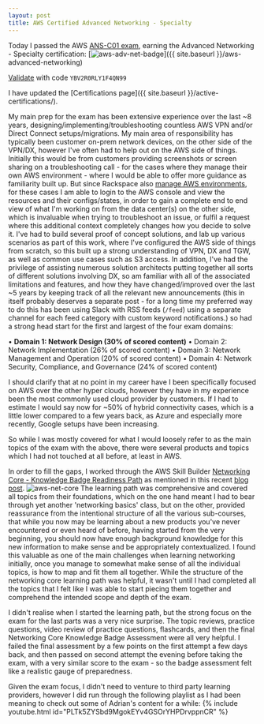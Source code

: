 ```yaml
---
layout: post
title: AWS Certified Advanced Networking - Specialty
---
```


Today I passed the AWS [ANS-C01 exam](https://aws.amazon.com/certification/certified-advanced-networking-specialty/), earning the Advanced Networking - Specialty certification:
[![aws-adv-net-badge](https://images.credly.com/size/680x680/images/4d08274f-64c1-495e-986b-3143f51b1371/image.png)]({{ site.baseurl }}/aws-advanced-networking)

[Validate](https://aws.amazon.com/verification) with code ```YBV2R0RLY1F4QN99```

I have updated the [Certifications page]({{ site.baseurl }}/active-certifications/).

My main prep for the exam has been extensive experience over the last ~8 years, designing/implementing/troubleshooting countless AWS VPN and/or Direct Connect setups/migrations. My main area of responsibility has typically been customer on-prem network devices, on the other side of the VPN/DX, however I've often had to help out on the AWS side of things. Initially this would be from customers providing screenshots or screen sharing on a troubleshooting call - for the cases where they manage their own AWS environment - where I would be able to offer more guidance as familiarity built up. But since Rackspace also [manage AWS environments](https://www.rackspace.com/newsroom/rackspace-technology-wins-three-2023-aws-partner-awards), for these cases I am able to login to the AWS console and view the resources and their configs/states, in order to gain a complete end to end view of what I'm working on from the data center(s) on the other side, which is invaluable when trying to troubleshoot an issue, or fulfil a request where this additional context completely changes how you decide to solve it. I've had to build several proof of concept solutions, and lab up various scenarios as part of this work, where I've configured the AWS side of things from scratch, so this built up a strong understanding of VPN, DX and TGW, as well as common use cases such as S3 access. In addition, I've had the privilege of assisting numerous solution architects putting together all sorts of different solutions involving DX, so am familiar with all of the associated limitations and features, and how they have changed/improved over the last ~5 years by keeping track of all the relevant new announcements (this in itself probably deserves a separate post - for a long time my preferred way to do this has been using Slack with RSS feeds (```/feed```) using a separate channel for each feed category with custom keyword notifications.) so had a strong head start for the first and largest of the four exam domains:

• **Domain 1: Network Design (30% of scored content)**
• Domain 2: Network Implementation (26% of scored content)
• Domain 3: Network Management and Operation (20% of scored content)
• Domain 4: Network Security, Compliance, and Governance (24% of scored
content)

I should clarify that at no point in my career have I been specifically focused on AWS over the other hyper clouds, however they have in my experience been the most commonly used cloud provider by customers. If I had to estimate I would say now for ~50% of hybrid connectivity cases, which is a little lower compared to a few years back, as Azure and especially more recently, Google setups have been increasing.

So while I was mostly covered for what I would loosely refer to as the main topics of the exam with the above, there were several products and topics which I had not touched at all before, at least in AWS.

In order to fill the gaps, I worked through the AWS Skill Builder [Networking Core - Knowledge Badge Readiness Path](https://explore.skillbuilder.aws/learn/public/learning_plan/view/1944/networking-core-knowledge-badge-readiness-path) as mentioned in this recent [blog post](https://aws.amazon.com/blogs/networking-and-content-delivery/new-aws-networking-core-digital-knowledge-badge/).
![aws-net-core](https://images.credly.com/size/680x680/images/e75f222b-7f75-4d7b-8a6a-67d68aa59d62/image.png)
The learning path was comprehensive and covered all topics from their foundations, which on the one hand meant I had to bear through yet another 'networking basics' class, but on the other, provided reassurance from the intentional structure of all the various sub-courses, that while you now may be learning about a new products you've never encountered or even heard of before, having started from the very beginning, you should now have enough background knowledge for this new information to make sense and be appropriately contextualized. I found this valuable as one of the main challenges when learning networking initially, once you manage to somewhat make sense of all the individual topics, is how to map and fit them all together. While the structure of the networking core learning path was helpful, it wasn't until I had completed all the topics that I felt like I was able to start piecing them together and comprehend the intended scope and depth of the exam.

I didn't realise when I started the learning path, but the strong focus on the exam for the last parts was a very nice surprise. The topic reviews, practice questions, video review of practice questions, flashcards, and then the final Networking Core Knowledge Badge Assessment were all very helpful. I failed the final assessment by a few points on the first attempt a few days back, and then passed on second attempt the evening before taking the exam, with a very similar score to the exam - so the badge assessment felt like a realistic gauge of preparedness.

Given the exam focus, I didn't need to venture to third party learning providers, however I did run through the following playlist as I had been meaning to check out some of Adrian's content for a while:
{% include youtube.html id="PLTk5ZYSbd9MgokEYv4GSOrYHPDrvppnCR" %}
